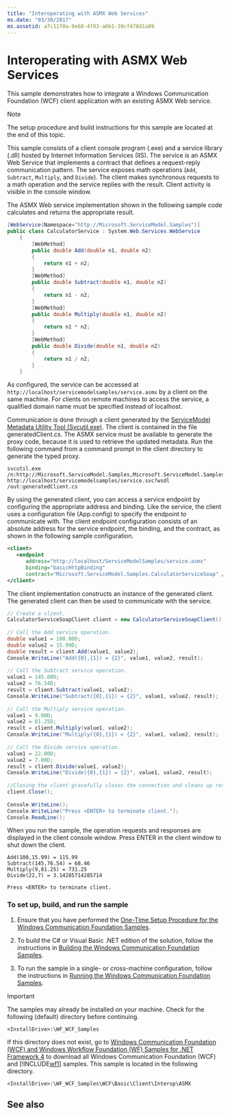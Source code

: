 ```yaml
---
title: "Interoperating with ASMX Web Services"
ms.date: "03/30/2017"
ms.assetid: a7c11f0a-9e68-4f03-a6b1-39cf478d1a89
---
```

# Interoperating with ASMX Web Services
This sample demonstrates how to integrate a Windows Communication Foundation (WCF) client application with an existing ASMX Web service.  
  
> [!NOTE]
>  The setup procedure and build instructions for this sample are located at the end of this topic.  
  
 This sample consists of a client console program (.exe) and a service library (.dll) hosted by Internet Information Services (IIS). The service is an ASMX Web Service that implements a contract that defines a request-reply communication pattern. The service exposes math operations (`Add`, `Subtract`, `Multiply`, and `Divide`). The client makes synchronous requests to a math operation and the service replies with the result. Client activity is visible in the console window.  
  
 The ASMX Web service implementation shown in the following sample code calculates and returns the appropriate result.  
  
```csharp  
[WebService(Namespace="http://Microsoft.ServiceModel.Samples")]  
public class CalculatorService : System.Web.Services.WebService  
    {  
        [WebMethod]  
        public double Add(double n1, double n2)  
        {  
            return n1 + n2;  
        }  
        [WebMethod]  
        public double Subtract(double n1, double n2)  
        {  
            return n1 - n2;  
        }  
        [WebMethod]  
        public double Multiply(double n1, double n2)  
        {  
            return n1 * n2;  
        }  
        [WebMethod]  
        public double Divide(double n1, double n2)  
        {  
            return n1 / n2;  
        }  
    }  
```  
  
 As configured, the service can be accessed at `http://localhost/servicemodelsamples/service.asmx` by a client on the same machine. For clients on remote machines to access the service, a qualified domain name must be specified instead of localhost.  
  
 Communication is done through a client generated by the [ServiceModel Metadata Utility Tool (Svcutil.exe)](../../../../docs/framework/wcf/servicemodel-metadata-utility-tool-svcutil-exe.md). The client is contained in the file generatedClient.cs. The ASMX service must be available to generate the proxy code, because it is used to retrieve the updated metadata. Run the following command from a command prompt in the client directory to generate the typed proxy.  
  
```  
svcutil.exe /n:http://Microsoft.ServiceModel.Samples,Microsoft.ServiceModel.Samples http://localhost/servicemodelsamples/service.svc?wsdl /out:generatedClient.cs  
```  
  
 By using the generated client, you can access a service endpoint by configuring the appropriate address and binding. Like the service, the client uses a configuration file (App.config) to specify the endpoint to communicate with. The client endpoint configuration consists of an absolute address for the service endpoint, the binding, and the contract, as shown in the following sample configuration.  
  
```xml  
<client>  
   <endpoint   
      address="http://localhost/ServiceModelSamples/service.asmx"   
      binding="basicHttpBinding"   
      contract="Microsoft.ServiceModel.Samples.CalculatorServiceSoap" />  
</client>  
```  
  
 The client implementation constructs an instance of the generated client. The generated client can then be used to communicate with the service.  
  
```csharp  
// Create a client.  
CalculatorServiceSoapClient client = new CalculatorServiceSoapClient();  
  
// Call the Add service operation.  
double value1 = 100.00D;  
double value2 = 15.99D;  
double result = client.Add(value1, value2);  
Console.WriteLine("Add({0},{1}) = {2}", value1, value2, result);  
  
// Call the Subtract service operation.  
value1 = 145.00D;  
value2 = 76.54D;  
result = client.Subtract(value1, value2);  
Console.WriteLine("Subtract({0},{1}) = {2}", value1, value2, result);  
  
// Call the Multiply service operation.  
value1 = 9.00D;  
value2 = 81.25D;  
result = client.Multiply(value1, value2);  
Console.WriteLine("Multiply({0},{1}) = {2}", value1, value2, result);  
  
// Call the Divide service operation.  
value1 = 22.00D;  
value2 = 7.00D;  
result = client.Divide(value1, value2);  
Console.WriteLine("Divide({0},{1}) = {2}", value1, value2, result);  
  
//Closing the client gracefully closes the connection and cleans up resources.  
client.Close();  
  
Console.WriteLine();  
Console.WriteLine("Press <ENTER> to terminate client.");  
Console.ReadLine();  
```  
  
 When you run the sample, the operation requests and responses are displayed in the client console window. Press ENTER in the client window to shut down the client.  
  
```  
Add(100,15.99) = 115.99  
Subtract(145,76.54) = 68.46  
Multiply(9,81.25) = 731.25  
Divide(22,7) = 3.14285714285714  
  
Press <ENTER> to terminate client.  
```  
  
### To set up, build, and run the sample  
  
1.  Ensure that you have performed the [One-Time Setup Procedure for the Windows Communication Foundation Samples](../../../../docs/framework/wcf/samples/one-time-setup-procedure-for-the-wcf-samples.md).  
  
2.  To build the C# or Visual Basic .NET edition of the solution, follow the instructions in [Building the Windows Communication Foundation Samples](../../../../docs/framework/wcf/samples/building-the-samples.md).  
  
3.  To run the sample in a single- or cross-machine configuration, follow the instructions in [Running the Windows Communication Foundation Samples](../../../../docs/framework/wcf/samples/running-the-samples.md).  
  
> [!IMPORTANT]
>  The samples may already be installed on your machine. Check for the following (default) directory before continuing.  
>   
>  `<InstallDrive>:\WF_WCF_Samples`  
>   
>  If this directory does not exist, go to [Windows Communication Foundation (WCF) and Windows Workflow Foundation (WF) Samples for .NET Framework 4](https://go.microsoft.com/fwlink/?LinkId=150780) to download all Windows Communication Foundation (WCF) and [!INCLUDE[wf1](../../../../includes/wf1-md.md)] samples. This sample is located in the following directory.  
>   
>  `<InstallDrive>:\WF_WCF_Samples\WCF\Basic\Client\Interop\ASMX`  
  
## See also
